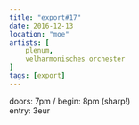 ```yaml
---
title: "export#17"
date: 2016-12-13
location: "moe"
artists: [
    plenum,
    velharmonisches orchester
]
tags: [export]
---
```

doors: 7pm / begin: 8pm (sharp!)  
entry: 3eur
